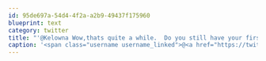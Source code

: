 ```yaml
---
id: 95de697a-54d4-4f2a-a2b9-49437f175960
blueprint: text
category: twitter
title: "'@Kelowna Wow,thats quite a while.  Do you still have your first site (page) somewhere? ::)"
caption: '<span class="username username_linked">@<a href="https://twitter.com/Kelowna" title="Kelowna">Kelowna</a></span> Wow,thats quite a while.  Do you still have your first site (page) somewhere? ::)'
---
```

